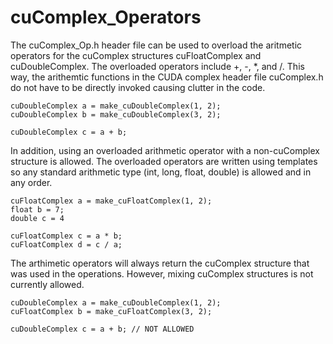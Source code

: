 # cuComplex_Operators

The cuComplex_Op.h header file can be used to overload the aritmetic operators for the cuComplex structures cuFloatComplex and cuDoubleComplex. The overloaded operators include +, -, *, and /. This way, the arithemtic functions in the CUDA complex header file cuComplex.h do not have to be directly invoked causing clutter in the code.

```
cuDoubleComplex a = make_cuDoubleComplex(1, 2);
cuDoubleComplex b = make_cuDoubleComplex(3, 2);

cuDoubleComplex c = a + b;
```
In addition, using an overloaded arithmetic operator with a non-cuComplex structure is allowed. The overloaded operators are written using templates so any standard arithmetic type (int, long, float, double) is allowed and in any order.

```
cuFloatComplex a = make_cuFloatComplex(1, 2);
float b = 7;
double c = 4

cuFloatComplex c = a * b;
cuFloatComplex d = c / a;
```

The arthimetic operators will always return the cuComplex structure that was used in the operations. However, mixing cuComplex structures is not currently allowed.

```
cuDoubleComplex a = make_cuDoubleComplex(1, 2);
cuFloatComplex b = make_cuFloatComplex(3, 2);

cuDoubleComplex c = a + b; // NOT ALLOWED
```


